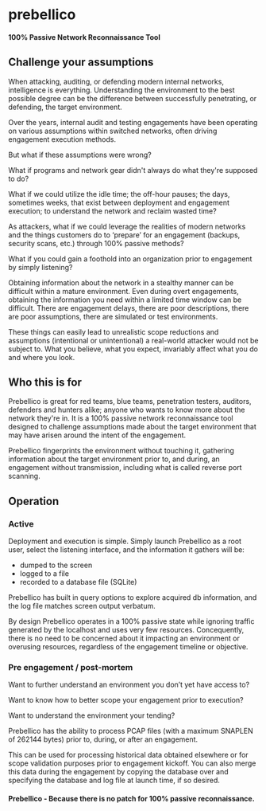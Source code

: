 # prebellico
#### 100% Passive Network Reconnaissance Tool

## Challenge your assumptions
When attacking, auditing, or defending modern internal networks, intelligence is everything.  Understanding the environment to the best possible degree can be the difference between successfully penetrating, or defending, the target environment.

Over the years, internal audit and testing engagements have been operating on various assumptions within switched networks, often driving engagement execution methods. 

But what if these assumptions were wrong? 

What if programs and network gear didn't always do what they're supposed to do?

What if we could utilize the idle time; the off-hour pauses; the days, sometimes weeks, that exist between deployment and engagement execution; to understand the network and reclaim wasted time? 

As attackers, what if we could leverage the realities of modern networks and the things customers do to ‘prepare’ for an engagement (backups, security scans, etc.) through 100% passive methods? 

What if you could gain a foothold into an organization prior to engagement by simply listening?

Obtaining information about the network in a stealthy manner can be difficult within a mature environment. Even during overt engagements, obtaining the information you need within a limited time window can be difficult. There are engagement delays, there are poor descriptions, there are poor assumptions, there are simulated or test environments. 

These things can easily lead to unrealistic scope reductions and assumptions (intentional or unintentional) a real-world attacker would not be subject to. What you believe, what you expect, invariably affect what you do and where you look.

## Who this is for
Prebellico is great for red teams, blue teams, penetration testers, auditors, defenders and hunters alike; anyone who wants to know more about the network they're in. It is a 100% passive network reconnaissance tool designed to challenge assumptions made about the target environment that may have arisen around the intent of the engagement. 

Prebellico fingerprints the environment without touching it, gathering information about the target environment prior to, and during, an engagement without transmission, including what is called reverse port scanning. 

## Operation
### Active 
Deployment and execution is simple.  Simply launch Prebellico as a root user, select the listening interface, and the information it gathers will be:
- dumped to the screen
- logged to a file
- recorded to a database file (SQLite)

Prebellico has built in query options to explore acquired db information, and the log file matches screen output verbatum.

By design Prebellico operates in a 100% passive state while ignoring traffic generated by the localhost and uses very few resources. Concequently, there is no need to be concerned about it impacting an environment or overusing resources, regardless of the engagement timeline or objective.

### Pre engagement / post-mortem
Want to further understand an environment you don’t yet have access to? 

Want to know how to better scope your engagement prior to execution?

Want to understand the environment your tending?

Prebellico has the ability to process PCAP files (with a maximum SNAPLEN of 262144 bytes) prior to, during, or after an engagement. 

This can be used for processing historical data obtained elsewhere or for scope validation purposes prior to engagement kickoff. You can also merge this data during the engagement by copying the database over and specifying the database and log file at launch time, if so desired.



#### Prebellico - Because there is no patch for 100% passive reconnaissance.